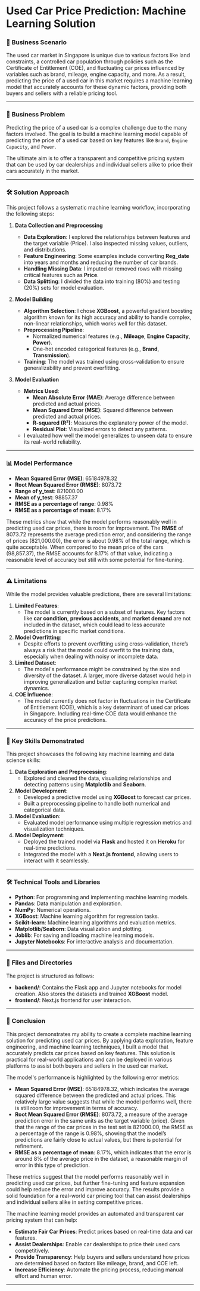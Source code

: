 # Used Car Price Prediction: Machine Learning Solution

### 🚀 **Business Scenario**

The used car market in Singapore is unique due to various factors like land constraints, a controlled car population through policies such as the Certificate of Entitlement (COE), and fluctuating car prices influenced by variables such as brand, mileage, engine capacity, and more. As a result, predicting the price of a used car in this market requires a machine learning model that accurately accounts for these dynamic factors, providing both buyers and sellers with a reliable pricing tool.

---

### 🧠 **Business Problem**

Predicting the price of a used car is a complex challenge due to the many factors involved. The goal is to build a machine learning model capable of predicting the price of a used car based on key features like `Brand`, `Engine Capacity`, and `Power`.

The ultimate aim is to offer a transparent and competitive pricing system that can be used by car dealerships and individual sellers alike to price their cars accurately in the market.

---

### 🛠️ **Solution Approach**

This project follows a systematic machine learning workflow, incorporating the following steps:

1. **Data Collection and Preprocessing**

   - **Data Exploration**: I explored the relationships between features and the target variable (Price). I also inspected missing values, outliers, and distributions.
   - **Feature Engineering**: Some examples include converting **Reg_date** into years and months and reducing the number of car brands.
   - **Handling Missing Data**: I imputed or removed rows with missing critical features such as **Price**.
   - **Data Splitting**: I divided the data into training (80%) and testing (20%) sets for model evaluation.

2. **Model Building**

   - **Algorithm Selection**: I chose **XGBoost**, a powerful gradient boosting algorithm known for its high accuracy and ability to handle complex, non-linear relationships, which works well for this dataset.
   - **Preprocessing Pipeline**:
     - Normalized numerical features (e.g., **Mileage**, **Engine Capacity**, **Power**).
     - One-hot encoded categorical features (e.g., **Brand**, **Transmission**).
   - **Training**: The model was trained using cross-validation to ensure generalizability and prevent overfitting.

3. **Model Evaluation**
   - **Metrics Used**:
     - **Mean Absolute Error (MAE)**: Average difference between predicted and actual prices.
     - **Mean Squared Error (MSE)**: Squared difference between predicted and actual prices.
     - **R-squared (R²)**: Measures the explanatory power of the model.
     - **Residual Plot**: Visualized errors to detect any patterns.
   - I evaluated how well the model generalizes to unseen data to ensure its real-world reliability.

---

### 📊 **Model Performance**

- **Mean Squared Error (MSE)**: 65184978.32
- **Root Mean Squared Error (RMSE)**: 8073.72
- **Range of y_test**: 821000.00
- **Mean of y_test**: 98857.37
- **RMSE as a percentage of range**: 0.98%
- **RMSE as a percentage of mean**: 8.17%

These metrics show that while the model performs reasonably well in predicting used car prices, there is room for improvement. The **RMSE** of 8073.72 represents the average prediction error, and considering the range of prices (821,000.00), the error is about 0.98% of the total range, which is quite acceptable. When compared to the mean price of the cars (98,857.37), the RMSE accounts for 8.17% of that value, indicating a reasonable level of accuracy but still with some potential for fine-tuning.

---

### ⚠️ **Limitations**

While the model provides valuable predictions, there are several limitations:

1. **Limited Features**:
   - The model is currently based on a subset of features. Key factors like **car condition**, **previous accidents**, and **market demand** are not included in the dataset, which could lead to less accurate predictions in specific market conditions.
2. **Model Overfitting**:
   - Despite efforts to prevent overfitting using cross-validation, there’s always a risk that the model could overfit to the training data, especially when dealing with noisy or incomplete data.
3. **Limited Dataset**:
   - The model's performance might be constrained by the size and diversity of the dataset. A larger, more diverse dataset would help in improving generalization and better capturing complex market dynamics.
4. **COE Influence**:
   - The model currently does not factor in fluctuations in the Certificate of Entitlement (COE), which is a key determinant of used car prices in Singapore. Including real-time COE data would enhance the accuracy of the price predictions.

---

### 🧠 **Key Skills Demonstrated**

This project showcases the following key machine learning and data science skills:

1. **Data Exploration and Preprocessing**:
   - Explored and cleaned the data, visualizing relationships and detecting patterns using **Matplotlib** and **Seaborn**.
2. **Model Development**:
   - Developed a predictive model using **XGBoost** to forecast car prices.
   - Built a preprocessing pipeline to handle both numerical and categorical data.
3. **Model Evaluation**:
   - Evaluated model performance using multiple regression metrics and visualization techniques.
4. **Model Deployment**:
   - Deployed the trained model via **Flask** and hosted it on **Heroku** for real-time predictions.
   - Integrated the model with a **Next.js frontend**, allowing users to interact with it seamlessly.

---

### 🛠️ **Technical Tools and Libraries**

- **Python**: For programming and implementing machine learning models.
- **Pandas**: Data manipulation and exploration.
- **NumPy**: Numerical operations.
- **XGBoost**: Machine learning algorithm for regression tasks.
- **Scikit-learn**: Machine learning algorithms and evaluation metrics.
- **Matplotlib/Seaborn**: Data visualization and plotting.
- **Joblib**: For saving and loading machine learning models.
- **Jupyter Notebooks**: For interactive analysis and documentation.

---

### 📂 **Files and Directories**

The project is structured as follows:

- **backend/**: Contains the Flask app and Jupyter notebooks for model creation. Also stores the datasets and trained **XGBoost** model.
- **frontend/**: Next.js frontend for user interaction.

---

### 🎯 **Conclusion**

This project demonstrates my ability to create a complete machine learning solution for predicting used car prices. By applying data exploration, feature engineering, and machine learning techniques, I built a model that accurately predicts car prices based on key features. This solution is practical for real-world applications and can be deployed in various platforms to assist both buyers and sellers in the used car market.

The model's performance is highlighted by the following error metrics:

- **Mean Squared Error (MSE)**: 65184978.32, which indicates the average squared difference between the predicted and actual prices. This relatively large value suggests that while the model performs well, there is still room for improvement in terms of accuracy.
- **Root Mean Squared Error (RMSE)**: 8073.72, a measure of the average prediction error in the same units as the target variable (price). Given that the range of the car prices in the test set is 821000.00, the RMSE as a percentage of the range is 0.98%, showing that the model’s predictions are fairly close to actual values, but there is potential for refinement.
- **RMSE as a percentage of mean**: 8.17%, which indicates that the error is around 8% of the average price in the dataset, a reasonable margin of error in this type of prediction.

These metrics suggest that the model performs reasonably well in predicting used car prices, but further fine-tuning and feature expansion could help reduce the error and improve accuracy. The results provide a solid foundation for a real-world car pricing tool that can assist dealerships and individual sellers alike in setting competitive prices.

The machine learning model provides an automated and transparent car pricing system that can help:

- **Estimate Fair Car Prices**: Predict prices based on real-time data and car features.
- **Assist Dealerships**: Enable car dealerships to price their used cars competitively.
- **Provide Transparency**: Help buyers and sellers understand how prices are determined based on factors like mileage, brand, and COE left.
- **Increase Efficiency**: Automate the pricing process, reducing manual effort and human error.

---
